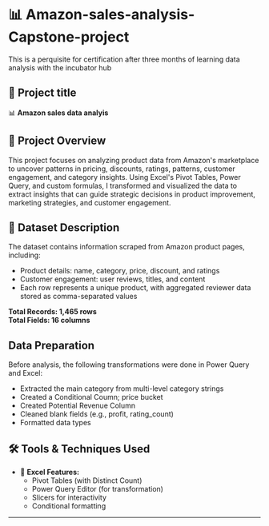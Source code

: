 # 📊 Amazon-sales-analysis-Capstone-project
This is a perquisite for certification after three months of learning data analysis with the incubator hub

## 📌 Project title 
📊 **Amazon sales data analyis**

##  📂 Project Overview

This project focuses on analyzing product data from Amazon's marketplace to uncover patterns in pricing, discounts, ratings, patterns, customer engagement, and category insights. Using Excel's Pivot Tables, Power Query, and custom formulas, I transformed and visualized the data to extract insights that can guide strategic decisions in product improvement, marketing strategies, and customer engagement. 

## 📁 Dataset Description
The dataset contains information scraped from Amazon product pages, including: 
- Product details: name, category, price, discount, and ratings 
 - Customer engagement: user reviews, titles, and content 
 - Each row represents a unique product, with aggregated reviewer data stored as comma-separated values

**Total Records: 	1,465 rows**       
**Total Fields: 16 columns** 

## Data Preparation
Before analysis, the following transformations were done in Power Query and Excel:
 - Extracted the main category from multi-level category strings
 - Created a Conditional Coumn; price bucket
 - Created Potential Revenue Column
 - Cleaned blank fields (e.g., profit, rating_count)
 - Formatted data types 

## 🛠 Tools & Techniques Used
- 📌 **Excel Features:**
  - Pivot Tables (with Distinct Count)
  - Power Query Editor (for transformation)
  - Slicers for interactivity
  - Conditional formatting
-----


